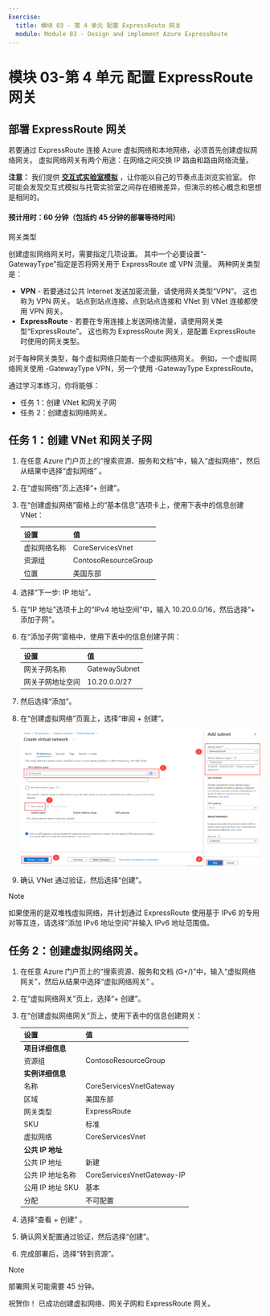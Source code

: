 ```yaml
---
Exercise:
  title: 模块 03 - 第 4 单元 配置 ExpressRoute 网关
  module: Module 03 - Design and implement Azure ExpressRoute
---
```

# 模块 03-第 4 单元 配置 ExpressRoute 网关

## 部署 ExpressRoute 网关

若要通过 ExpressRoute 连接 Azure 虚拟网络和本地网络，必须首先创建虚拟网络网关。 虚拟网络网关有两个用途：在网络之间交换 IP 路由和路由网络流量。 

**注意：** 我们提供 **[交互式实验室模拟](https://mslabs.cloudguides.com/guides/AZ-700%20Lab%20Simulation%20-%20Configure%20an%20ExpressRoute%20gateway)** ，让你能以自己的节奏点击浏览实验室。 你可能会发现交互式模拟与托管实验室之间存在细微差异，但演示的核心概念和思想是相同的。

#### 预计用时：60 分钟（包括约 45 分钟的部署等待时间）

网关类型

创建虚拟网络网关时，需要指定几项设置。 其中一个必要设置“-GatewayType”指定是否将网关用于 ExpressRoute 或 VPN 流量。 两种网关类型是：

- **VPN** - 若要通过公共 Internet 发送加密流量，请使用网关类型“VPN”。 这也称为 VPN 网关。 站点到站点连接、点到站点连接和 VNet 到 VNet 连接都使用 VPN 网关。
- **ExpressRoute** - 若要在专用连接上发送网络流量，请使用网关类型“ExpressRoute”。 这也称为 ExpressRoute 网关，是配置 ExpressRoute 时使用的网关类型。

对于每种网关类型，每个虚拟网络只能有一个虚拟网络网关。 例如，一个虚拟网络网关使用 -GatewayType VPN，另一个使用 -GatewayType ExpressRoute。


通过学习本练习，你将能够：

+ 任务 1：创建 VNet 和网关子网
+ 任务 2：创建虚拟网络网关。



## 任务 1：创建 VNet 和网关子网

1. 在任意 Azure 门户页上的“搜索资源、服务和文档”中，输入“虚拟网络”，然后从结果中选择“虚拟网络” 。

1. 在“虚拟网络”页上选择“+ 创建”。

1. 在“创建虚拟网络”窗格上的“基本信息”选项卡上，使用下表中的信息创建 VNet：

   | 设置          | 值                        |
   | -------------------- | -------------------------------- |
   | 虚拟网络名称 | CoreServicesVnet                 |
   | 资源组       | ContosoResourceGroup             |
   | 位置             | 美国东部                          |

1. 选择“下一步: IP 地址”。

1. 在“IP 地址”选项卡上的“IPv4 地址空间”中，输入 10.20.0.0/16，然后选择“+ 添加子网”。 

1. 在“添加子网”窗格中，使用下表中的信息创建子网：

   | 设置                  | 值     |
   | ---------------------------- | ------------- |
   | 网关子网名称          | GatewaySubnet |
   | 网关子网地址空间 | 10.20.0.0/27  |

1. 然后选择“添加”。 

1. 在“创建虚拟网络”页面上，选择“审阅 + 创建”。

   ![Azure 门户 - 添加网关子网](../media/add-gateway-subnet.png)

1. 确认 VNet 通过验证，然后选择“创建”。

> [!Note]  
>
> 如果使用的是双堆栈虚拟网络，并计划通过 ExpressRoute 使用基于 IPv6 的专用对等互连，请选择“添加 IPv6 地址空间”并输入 IPv6 地址范围值。

## 任务 2：创建虚拟网络网关。

1. 在任意 Azure 门户页上的“搜索资源、服务和文档 (G+/)”中，输入“虚拟网络网关”，然后从结果中选择“虚拟网络网关” 。

1. 在“虚拟网络网关”页上，选择“+ 创建”。

1. 在“创建虚拟网络网关”页上，使用下表中的信息创建网关：

   | 设置               | **值**                  |
   | ------------------------- | -------------------------- |
   | **项目详细信息**       |                            |
   | 资源组            | ContosoResourceGroup       |
   | **实例详细信息**      |                            |
   | 名称                      | CoreServicesVnetGateway    |
   | 区域                    | 美国东部                    |
   | 网关类型              | ExpressRoute               |
   | SKU                       | 标准                   |
   | 虚拟网络           | CoreServicesVnet           |
   | **公共 IP 地址**     |                            |
   | 公共 IP 地址         | 新建                 |
   | 公共 IP 地址名称    | CoreServicesVnetGateway-IP |
   | 公用 IP 地址 SKU     | 基本                      |
   | 分配                | 不可配置           |
   
1. 选择“查看 + 创建”  。

1. 确认网关配置通过验证，然后选择“创建”。

1. 完成部署后，选择“转到资源”。

> [!Note] 
>
> 部署网关可能需要 45 分钟。

祝贺你！ 已成功创建虚拟网络、网关子网和 ExpressRoute 网关。

